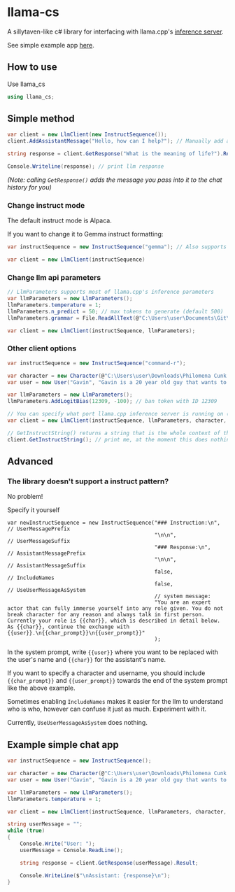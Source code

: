 # llama-cs
A sillytaven-like c# library for interfacing with llama.cpp's [inference server](https://github.com/ggerganov/llama.cpp/tree/master/examples/server).

See simple example app [here](https://github.com/hopto-dot/llama-cs?tab=readme-ov-file#example-simple-chat-app).

## How to use

Use llama_cs
```cs
using llama_cs;
```

## Simple method
```cs
var client = new LlmClient(new InstructSequence());
client.AddAssistantMessage("Hello, how can I help?"); // Manually add a message from the assistant

string response = client.GetResponse("What is the meaning of life?").Result;

Console.Writeline(response); // print llm response
```
_(Note: calling `GetResponse()` adds the message you pass into it to the chat history for you)_

### Change instruct mode

The default instruct mode is Alpaca.

If you want to change it to Gemma instruct formatting:
```cs
var instructSequence = new InstructSequence("gemma"); // Also supports "command-r"

var client = new LlmClient(instructSequence)
```

### Change llm api parameters
```cs
// LlmParameters supports most of llama.cpp's inference parameters
var llmParameters = new LlmParameters();
llmParameters.temperature = 1;
llmParameters.n_predict = 50; // max tokens to generate (default 500)
llmParameters.grammar = File.ReadAllText(@"C:\Users\user\Documents\Git\llama.cpp\grammars\japanese.gbnf"); // specify grammar the llm follows

var client = new LlmClient(instructSequence, llmParameters);
```

### Other client options
```cs
var instructSequence = new InstructSequence("command-r");

var character = new Character(@"C:\Users\user\Downloads\Philomena Cunk.json"); // Make assistant roleplay as a character exported from SillyTavern
var user = new User("Gavin", "Gavin is a 20 year old guy that wants to learn about Britain."); // Set user's name and description

var llmParameters = new LlmParameters();
llmParameters.AddLogitBias(12309, -100); // ban token with ID 12309

// You can specify what port llama.cpp inference server is running on (default is 8000. Specified here as 1235)
var client = new LlmClient(instructSequence, llmParameters, character, user, 1235);

// GetInstructString() returns a string that is the whole context of the conversation (what the llm sees).
client.GetInstructString(); // print me, at the moment this does nothing
```
## Advanced
### The library doesn't support a instruct pattern?
No problem!

Specify it yourself
```
var newInstructSequence = new InstructSequence("### Instruction:\n", // UserMessagePrefix
                                               "\n\n",               // UserMessageSuffix
                                               "### Response:\n",    // AssistantMessagePrefix
                                               "\n\n",               // AssistantMessageSuffix
                                               false,                // IncludeNames
                                               false,                // UseUserMessageAsSystem
                                               // system message:
                                               "You are an expert actor that can fully immerse yourself into any role given. You do not break character for any reason and always talk in first person. Currently your role is {{char}}, which is described in detail below. As {{char}}, continue the exchange with {{user}}.\n{{char_prompt}}\n{{user_prompt}}"
                                               );
```

In the system prompt, write `{{user}}` where you want to be replaced with the user's name and `{{char}}` for the assistant's name.

If you want to specify a character and username, you should include `{{char_prompt}}` and `{{user_prompt}}` towards the end of the system prompt like the above example.

Sometimes enabling `IncludeNames` makes it easier for the llm to understand who is who, however can confuse it just as much. Experiment with it.

Currently, `UseUserMessageAsSystem` does nothing.

## Example simple chat app
```cs
var instructSequence = new InstructSequence();

var character = new Character(@"C:\Users\user\Downloads\Philomena Cunk.json"); // Make assistant roleplay as a character exported from SillyTavern
var user = new User("Gavin", "Gavin is a 20 year old guy that wants to learn about Britain."); // Set user's name and description

var llmParameters = new LlmParameters();
llmParameters.temperature = 1;

var client = new LlmClient(instructSequence, llmParameters, character, user); // assumes server is running on port 8000

string userMessage = "";
while (true)
{
    Console.Write("User: ");
    userMessage = Console.ReadLine();

    string response = client.GetResponse(userMessage).Result;

    Console.WriteLine($"\nAssistant: {response}\n");
}
```

